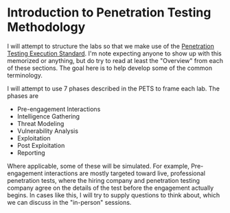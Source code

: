 # Introduction to Penetration Testing Methodology

I will attempt to structure the labs so that we make use of the [Penetration Testing Execution
Standard](http://www.pentest-standard.org/index.php/PTES_Technical_Guidelines).
I'm note expecting anyone to show up with this memorized or anything, but do
try to read at least the "Overview" from each of these sections.  The goal here
is to help develop some of the common terminology.

I will attempt to use 7 phases described in the PETS to frame each lab.  The
phases are

- Pre-engagement Interactions
- Intelligence Gathering
- Threat Modeling
- Vulnerability Analysis
- Exploitation
- Post Exploitation
- Reporting

Where applicable, some of these will be simulated.  For example, Pre-engagement
interactions are mostly targeted toward live, professional penetration tests,
where the hiring company and penetration testing company agree on the details
of the test before the engagement actually begins.  In cases like this, I will
try to supply questions to think about, which we can discuss in the "in-person"
sessions.

